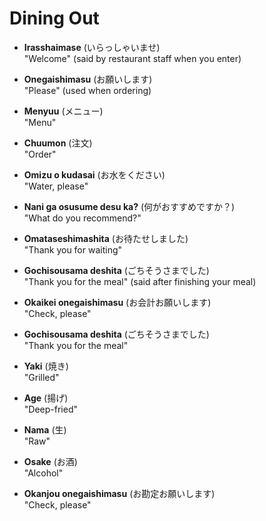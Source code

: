# Dining Out

- **Irasshaimase** (いらっしゃいませ)  
  "Welcome" (said by restaurant staff when you enter)
  
- **Onegaishimasu** (お願いします)  
  "Please" (used when ordering)

- **Menyuu** (メニュー)  
  "Menu"

- **Chuumon** (注文)  
  "Order"

- **Omizu o kudasai** (お水をください)  
  "Water, please"

- **Nani ga osusume desu ka?** (何がおすすめですか？)  
  "What do you recommend?"

- **Omataseshimashita** (お待たせしました)  
  "Thank you for waiting"

- **Gochisousama deshita** (ごちそうさまでした)  
  "Thank you for the meal" (said after finishing your meal)

- **Okaikei onegaishimasu** (お会計お願いします)  
  "Check, please"

- **Gochisousama deshita** (ごちそうさまでした)  
  "Thank you for the meal"

- **Yaki** (焼き)  
  "Grilled"

- **Age** (揚げ)  
  "Deep-fried"

- **Nama** (生)  
  "Raw"

- **Osake** (お酒)  
  "Alcohol"

- **Okanjou onegaishimasu** (お勘定お願いします)  
  "Check, please"
